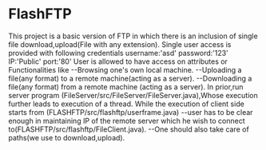 # FlashFTP
This project is a basic version of FTP in which there is an inclusion of single file download,upload(File with any extension).
Single user access is provided with following credentials
     username:'asd'
     password:'123'
     IP:'Public'
     port:'80'
User is allowed to have access on attributes or Functionalities like 
    --Browsing one's own local machine.
    --Uploading a file(any format) to a remote machine(acting as a server).
    --Downloading a file(any format) from a remote machine (acting as a server).
In prior,run server program (FileServer/src/FileServer/FileServer.java),Whose execution further leads to execution of a thread.
While the execution of client side starts from (FLASHFTP/src/flashftp/userframe.java)
--user has to be clear enough in maintaining IP of the remote server which he wish to connect to(FLASHFTP/src/flashftp/FileClient.java).
--One should also take care of paths(we use to download,upload).
